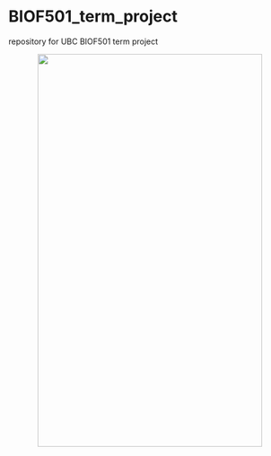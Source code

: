 # BIOF501_term_project
repository for UBC BIOF501 term project 

<p align="center">
<img src="./daf.pdf" width="400" height="700">
</p>
